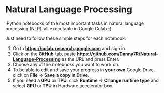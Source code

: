 # Natural Language Processing
IPython notebooks of the most important tasks in natural language processing (NLP), all executable in Google Colab :)

Just need to follow these simple steps for each notebook:
1. Go to **https://colab.research.google.com** and sign in.
2. Click on the **GitHub** tab, paste **https://github.com/Danny7R/Natural-Language-Processing** as the URL and press Enter.
3. Choose any of the notebooks you want to work on.
4. To be able to edit and save your progress in **your own** Google Drive, click on **File** -> **Save a copy in Drive**. 
5. If you need a **GPU** or **TPU**, click **Runtime** -> **Change runtime type** and select **GPU** or **TPU** in Hardware accelerator box.

